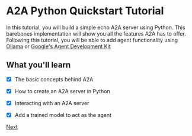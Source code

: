 # A2A Python Quickstart Tutorial

In this tutorial, you will build a simple echo A2A server using Python. This barebones implementation will show you all the features A2A has to offer. Following this tutorial, you will be able to add agent functionality using [Ollama](/tutorials/python/10_ollama.md) or [Google's Agent Development Kit](https://github.com/google/A2A/tree/main/samples/python/agents/google_adk)


## What you'll learn <!-- {docsify-ignore} -->
- [x] The basic concepts behind A2A
- [x] How to create an A2A server in Python
- [x] Interacting with an A2A server
- [x] Add a trained model to act as the agent


<div class="bottom-buttons" style="flex flex-row">
  <span></span>
  <a href="#/tutorials/python/2_setup.md?id=setup-your-environment" class="next-button">Next</a>
</div>
